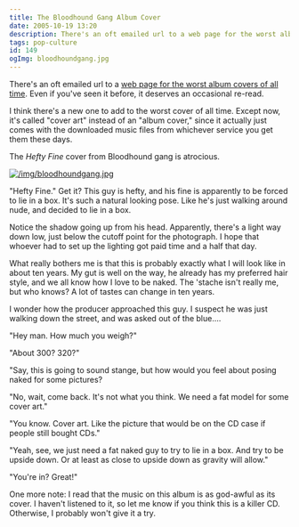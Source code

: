 ```yaml
---
title: The Bloodhound Gang Album Cover
date: 2005-10-19 13:20
description: There's an oft emailed url to a web page for the worst album covers of all time.  Even if you've seen it before, it deserves an occasional re-read.  I think there's a new one to add to the worst cover of all time.  Except now, it's called "cover art" instead of an "album cover," since it actually just comes with the downloaded music files from whichever service you get them these days.
tags: pop-culture
id: 149
ogImg: bloodhoundgang.jpg
---
```

There's an oft emailed url to a <a href="https://web.archive.org/web/20060205060954/http://porktornado.diaryland.com/albumcover.html" target="_blank">web page for the worst album covers of all time</a>.  Even if you've seen it before, it deserves an occasional re-read.

I think there's a new one to add to the worst cover of all time.  Except now, it's called "cover art" instead of an "album cover," since it actually just comes with the downloaded music files from whichever service you get them these days.

The *Hefty Fine* cover from Bloodhound gang is atrocious.

<a class="lightview centered" href="/img/bloodhoundgang.jpg" data-lightview-caption="" data-lightview-group="group1"><img src="/img/bloodhoundgang.jpg" alt="/img/bloodhoundgang.jpg"><br><span class="caption"></span></a>

"Hefty Fine."  Get it?  This guy is hefty, and his fine is apparently to be forced to lie in a box.  It's such a natural looking pose.  Like he's just walking around nude, and decided to lie in a box.

Notice the shadow going up from his head.  Apparently, there's a light way down low, just below the cutoff point for the photograph.  I hope that whoever had to set up the lighting got paid time and a half that day.

What really bothers me is that this is probably exactly what I will look like in about ten years.  My gut is well on the way, he already has my preferred hair style, and we all know how I love to be naked.  The 'stache isn't really me, but who knows?  A lot of tastes can change in ten years.

I wonder how the producer approached this guy.  I suspect he was just walking down the street, and was asked out of the blue....

"Hey man.  How much you weigh?"

"About 300?  320?"

"Say, this is going to sound stange, but how would you feel about posing naked for some pictures?

"No, wait, come back.  It's not what you think.  We need a fat model for some cover art."

"You know.  Cover art.  Like the picture that would be on the CD case if people still bought CDs."

"Yeah, see, we just need a fat naked guy to try to lie in a box.  And try to be upside down.  Or at least as close to upside down as gravity will allow."

"You're in?  Great!"

One more note:  I read that the music on this album is as god-awful as its cover.  I haven't listened to it, so let me know if you think this is a killer CD.  Otherwise, I probably won't give it a try.